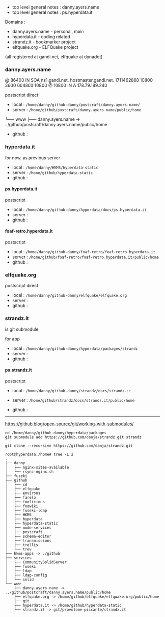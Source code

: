- top level general notes : danny.ayers.name
- top level general notes : ps.hyperdata.it

Domains :

- danny.ayers.name - personal, main
- hyperdata.it - coding related
- strandz.it - bookmarker project
- elfquake.org - ELFQuake project

(all registered at gandi.net, elfquake at dynadot)

### danny.ayers.name

@ 86400 IN SOA ns1.gandi.net. hostmaster.gandi.net. 1711462868 10800 3600 604800 10800
@ 10800 IN A 178.79.189.240

postscript direct

- local : `/home/danny/github-danny/postcraft/danny.ayers.name/`
- server : `/home/github/postcraft/danny.ayers.name/public/home`

└── www
├── danny.ayers.name -> ../github/postcraft/danny.ayers.name/public/home

- github :

### hyperdata.it

for now, as previous server

- local : `/home/danny/HKMS/hyperdata-static`
- server : `/home/github/hyperdata-static`
- github :

#### ps.hyperdata.it

postscript

- local : `/home/danny/github-danny/hyperdata/docs/ps.hyperdata.it`
- server :
- github :

#### foaf-retro.hyperdata.it

postscript

- local : `/home/danny/github-danny/foaf-retro/foaf-retro.hyperdata.it`
- server : `/home/github/foaf-retro/foaf-retro.hyperdata.it/public/home`
- github :

### elfquake.org

postscript direct

- local : `/home/danny/github-danny/elfquake/elfquake.org`
- server :
- github :

### strandz.it

is git submodule

for app

- local : `/home/danny/github-danny/hyperdata/packages/strandz`
- server :
- github :

#### ps.strandz.it

postscript

- local : `/home/danny/github-danny/strandz/docs/strandz.it`
- server : `/home/github/strandz/docs/strandz.it/public/home`

- github :

---

https://github.blog/open-source/git/working-with-submodules/

```
cd /home/danny/github-danny/hyperdata/packages
git submodule add https://github.com/danja/strandz.git strandz
```

```
git clone --recursive https://github.com/danja/strandz.git
```

```
root@hyperdata:/home# tree -L 2
.
├── danny
│   ├── nginx-sites-available
│   └── rsync-nginx.sh
├── fuseki
├── github
│   ├── cd
│   ├── elfquake
│   ├── environs
│   ├── farelo
│   ├── foolicious
│   ├── foowiki
│   ├── fuseki-ldap
│   ├── HKMS
│   ├── hyperdata
│   ├── hyperdata-static
│   ├── node-services
│   ├── postcraft
│   ├── schema-editor
│   ├── transmissions
│   ├── trellis
│   └── trev
├── hkms-apps -> ./github
├── services
│   ├── CommunitySolidServer
│   ├── fuseki
│   ├── ldap
│   ├── ldap-config
│   └── solid
└── www
    ├── danny.ayers.name -> ../github/postcraft/danny.ayers.name/public/home
    ├── elfquake.org -> /home/github/elfquake/elfquake.org/public/home
    ├── git
    ├── hyperdata.it -> /home/github/hyperdata-static
    └── strandz.it -> git/provolone-piccante/strandz.it

```
